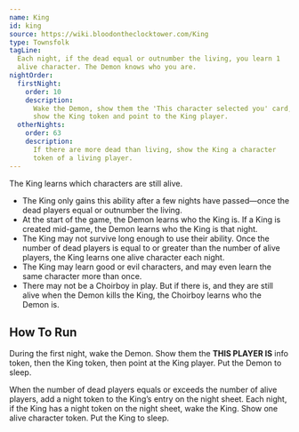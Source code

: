 ```yaml
---
name: King
id: king
source: https://wiki.bloodontheclocktower.com/King
type: Townsfolk
tagLine:
  Each night, if the dead equal or outnumber the living, you learn 1
  alive character. The Demon knows who you are.
nightOrder:
  firstNight:
    order: 10
    description:
      Wake the Demon, show them the 'This character selected you' card,
      show the King token and point to the King player.
  otherNights:
    order: 63
    description:
      If there are more dead than living, show the King a character
      token of a living player.
---
```


The King learns which characters are still alive.

- The King only gains this ability after a few nights have passed—once
  the dead players equal or outnumber the living.
- At the start of the game, the Demon learns who the King is. If a King
  is created mid-game, the Demon learns who the King is that night.
- The King may not survive long enough to use their ability. Once the
  number of dead players is equal to or greater than the number of alive
  players, the King learns one alive character each night.
- The King may learn good or evil characters, and may even learn the
  same character more than once.
- There may not be a Choirboy in play. But if there is, and they are
  still alive when the Demon kills the King, the Choirboy learns who the
  Demon is.

## How To Run

During the first night, wake the Demon. Show them the **THIS PLAYER IS**
info token, then the King token, then point at the King player. Put the
Demon to sleep.

When the number of dead players equals or exceeds the number of alive
players, add a night token to the King’s entry on the night sheet. Each
night, if the King has a night token on the night sheet, wake the King.
Show one alive character token. Put the King to sleep.
